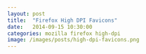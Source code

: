 ```yaml
---
layout: post
title:  "Firefox High DPI Favicons"
date:   2014-09-15 10:30:00
categories: mozilla firefox high-dpi
image: /images/posts/high-dpi-favicons.png
---
```

